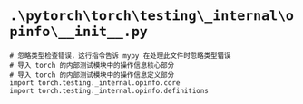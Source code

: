 # `.\pytorch\torch\testing\_internal\opinfo\__init__.py`

```
# 忽略类型检查错误，这行指令告诉 mypy 在处理此文件时忽略类型错误
# 导入 torch 的内部测试模块中的操作信息核心部分
# 导入 torch 的内部测试模块中的操作信息定义部分
import torch.testing._internal.opinfo.core
import torch.testing._internal.opinfo.definitions
```